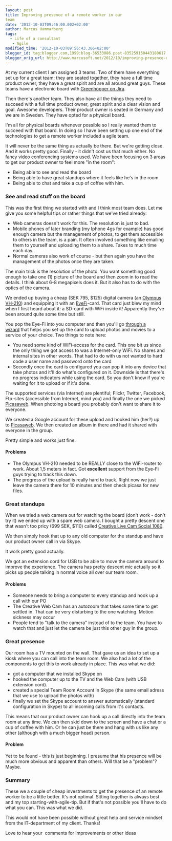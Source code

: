 ```yaml
---
layout: post
title: Improving presence of a remote worker in our
team
date: '2012-10-03T09:46:00.002+02:00'
author: Marcus Hammarberg
tags:
  - Life of a consultant
   - Agile
modified_time: '2012-10-03T09:56:43.366+02:00'
blogger_id: tag:blogger.com,1999:blog-36533086.post-835259150443180617
blogger_orig_url: http://www.marcusoft.net/2012/10/improving-presence-of-remote-worker-in.html
---
```


At my current client I am assigned 3 teams. Two of them have
everything set up for a great team; they are seated together, they have
a full time product owner, they have a great spirit and are all around
great guys. These teams have a electronic board with
<a href="http://www.atlassian.com/software/greenhopper/overview"
target="_blank">Greenhopper on Jira</a>.

Then there's another team. They also have all the things they need to
succeed with a full time product owner, great spirit and a clear vision
and goal. Awesome developers. Their product owner is seated in Germany
and we are in Sweden. They have opted for a physical board.

I'm all for physical boards whenever possible so I really wanted them to
succeed with that board. In doing so I have been setting up one end of
the technologies to get a remote worker included a agile team.

It will never be the same thing as actually be there. But we're getting
close. And it works pretty good. Finally - it didn't cost us that much
either. No fancy video conferencing systems used.
We have been focusing on 3 areas to get our
product owner to feel more "in the room":


-   Being able to see and read the board
-   Being able to have great standups where it feels like he's in the
    room
-   Being able to chat and take a cup of coffee with him.

### See and read stuff on the board

<div>

This was the first thing we started with and I think most team does. Let
me give you some helpful tips or rather things that we've tried already:

</div>

<div>

-   Web cameras doesn't work for this. The resolution is just to bad.
-   Mobile phones of later branding (my Iphone 4gs for example) has good
    enough camera but the management of photos, to get them accessible
    to others in the team, is a pain. It often involved something like
    emailing them to yourself and uploading them to a share. Takes to
    much time each day.
-   Normal cameras also work of course - but then again you have the
    management of the photos once they are taken. 

<div>

The main trick is the resolution of the photo. You want something good
enough to take one (1) picture of the board and then zoom in to read the
details. I think about 6-8 megapixels does it. But it also has to do
with the optics of the camera. 

</div>

</div>

<div>



</div>

<div>

We ended up buying a cheap (SEK 795, $125) digital camera (an
<a href="http://www.imaging-resource.com/PRODS/VH210/VH210A.HTM"
target="_blank">Olympus VH-210</a>) and equipping it with an
<a href="http://www.eye.fi/" target="_blank">EyeFi</a>-card. That card
just blew my mind when I first heard about it: a SD-card with WiFi
inside it! Apparently they've been around quite some time but still. 

</div>

<div>



</div>

<div>

You pop the Eye-Fi into you computer and then you'll go
<a href="http://support.eye.fi/cards/start/setup-eye-fi-card/"
target="_blank">through a wizard</a> that helps you set up the card to
upload photos and movies to a service of your choice. Two things to note
here:

</div>

<div>

-   You need some kind of WiFi-access for the card. This one bit us
    since the only thing we got access to was a Internet-only WiFi. No
    shares and internal sites in other words. That had to do with us not
    wanted to hard code a user name and password onto the card
-   Secondly once the card is configured you can pop it into any device
    that take photos and it'll do what's configured on it. Downside is
    that there's no progress indicators while using the card. So you
    don't know if you're waiting for it to upload or if it's done. 

<div>

The supported services (via Internet) are plentiful; Flickr, Twitter,
Facebook, Ftp-sites (accessible from Internet, mind you) and finally the
one we picked
<a href="https://picasaweb.google.com/" target="_blank">Picasaweb</a>.
When photoing a board you probably don't want to share it to everyone. 

</div>

</div>

<div>



</div>

<div>

We created a Google account for these upload and hooked him (her?) up
to <a href="https://picasaweb.google.com/" target="_blank">Picasaweb</a>.
We then created an album in there and had it shared with everyone in the
group. 

</div>

<div>



</div>

<div>

Pretty simple and works just fine. 

</div>

#### Problems

<div>

-   The Olympus VH-210 needed to be REALLY close to the WiFi-router to
    work. About 1,5 meters in fact. Got **excellent** support from the
    Eye-Fi guys trying to track this down.
-   The progress of the upload is really hard to track. Right now we
    just leave the camera there for 10 minutes and then check picasa for
    new files. 

</div>

### Great standups

<div>

When we tried a web camera out for watching the board (don't work -
don't try it) we ended up with a spare web camera. I bought a pretty
descent one that wasn't too pricy (699 SEK, $110) called <a
href="http://www.webhallen.com/se-sv/hardvara/127224-creative_webcam_live_cam_socialize_hd_1080/"
target="_blank">Creative Live Cam Social 1080</a>. 

</div>

<div>



</div>

<div>

We then simply hook that up to any old computer for the standup and have
our product owner call in via Skype. 

</div>

<div>



</div>

<div>

It work pretty good actually. 

</div>

<div>



</div>

<div>

We got an extension cord for USB to be able to move the camera around to
improve the experience. The camera has pretty descent mic actually so it
picks up people talking in normal voice all over our team room. 

</div>

#### Problems

<div>

-   Someone needs to bring a computer to every standup and hook up a
    call with our PO
-   The Creative Web Cam has an autozoom that takes some time to get
    settled in. That can be very disturbing to the one watching. Motion
    sickness may occur
-   People tend to "talk to the camera" instead of to the team. You have
    to watch that and just let the camera be just this other guy in the
    group. 

### Great presence

</div>

<div>

Our room has a TV mounted on the wall. That gave us an idea to set up a
kiosk where you can call into the team room. We also had a lot of the
components to get this to work already in place. This was what we did:

</div>

<div>

-   got a computer that we installed Skype on
-   hooked the computer up to the TV and the Web Cam (with USB extension
    cord).
-   created a special Team Room Account in Skype (the same email adress
    that we use to upload the photos with)
-   finally we set the Skype account to answer automatically (standard
    configuration in Skype) to all incoming calls from it's contacts. 

<div>

This means that our product owner can hook up a call directly into the
team room at any time. We can then skid down to the screen and have a
chat or a cup of coffee with him. Or he can just be there and hang with
us like any other (although with a much bigger head) person.

</div>

</div>

#### Problem

<div>

Yet to be found - this is just beginning. I presume that
his presence will be much more obvious and apparent than others. Will
that be a "problem"? Maybe. 

</div>

### Summary

<div>

These we a couple of cheap investments to get the presence of an remote
worker to be a little better. It's not optimal. Sitting together is
always best and my top starting-with-agile-tip. But if that's not
possible you'll have to do what you can. This was what we did.

This would not have been possible without great help and service mindset
from the IT-department of my client. Thanks!

</div>

<div>



</div>

<div>

Love to hear your  comments for improvements or other ideas 

</div>

<div>



</div>

